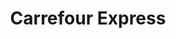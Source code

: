 ---
title: "Carrefour Express"
url: /madrid/carrefour-express-calle-de-jose-del-hierro/
shop: Lebensmittel
---